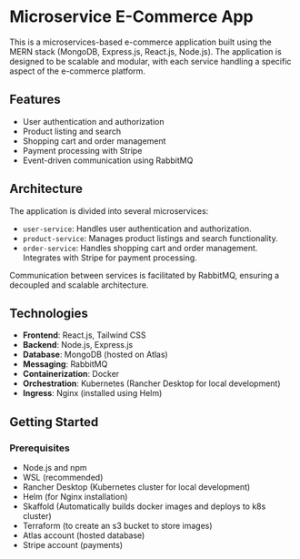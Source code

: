 # Microservice E-Commerce App

This is a microservices-based e-commerce application built using the MERN stack (MongoDB, Express.js, React.js, Node.js). The application is designed to be scalable and modular, with each service handling a specific aspect of the e-commerce platform.

## Features

- User authentication and authorization
- Product listing and search
- Shopping cart and order management
- Payment processing with Stripe
- Event-driven communication using RabbitMQ

## Architecture

The application is divided into several microservices:

- `user-service`: Handles user authentication and authorization.
- `product-service`: Manages product listings and search functionality.
- `order-service`: Handles shopping cart and order management. Integrates with Stripe for payment processing.

Communication between services is facilitated by RabbitMQ, ensuring a decoupled and scalable architecture.

## Technologies

- **Frontend**: React.js, Tailwind CSS
- **Backend**: Node.js, Express.js
- **Database**: MongoDB (hosted on Atlas)
- **Messaging**: RabbitMQ
- **Containerization**: Docker
- **Orchestration**: Kubernetes (Rancher Desktop for local development)
- **Ingress**: Nginx (installed using Helm)

## Getting Started

### Prerequisites

- Node.js and npm
- WSL (recommended)
- Rancher Desktop (Kubernetes cluster for local development)
- Helm (for Nginx installation)
- Skaffold (Automatically builds docker images and deploys to k8s cluster)
- Terraform (to create an s3 bucket to store images)
- Atlas account (hosted database)
- Stripe account (payments)
